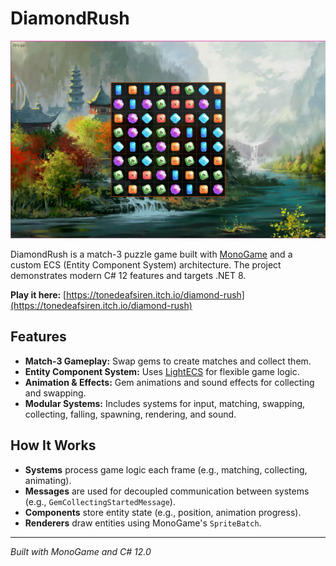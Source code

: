 # DiamondRush

![Game Screenshot](docs/img/screenshot.png)

DiamondRush is a match-3 puzzle game built with [MonoGame](https://www.monogame.net/) and a custom ECS (Entity Component System) architecture. The project demonstrates modern C# 12 features and targets .NET 8.

**Play it here:** [https://tonedeafsiren.itch.io/diamond-rush](https://tonedeafsiren.itch.io/diamond-rush)

## Features

- **Match-3 Gameplay:** Swap gems to create matches and collect them.
- **Entity Component System:** Uses [LightECS](https://github.com/laura-kolcavova/LightECS) for flexible game logic.
- **Animation & Effects:** Gem animations and sound effects for collecting and swapping.
- **Modular Systems:** Includes systems for input, matching, swapping, collecting, falling, spawning, rendering, and sound.

## How It Works

- **Systems** process game logic each frame (e.g., matching, collecting, animating).
- **Messages** are used for decoupled communication between systems (e.g., `GemCollectingStartedMessage`).
- **Components** store entity state (e.g., position, animation progress).
- **Renderers** draw entities using MonoGame's `SpriteBatch`.

---

*Built with MonoGame and C# 12.0*